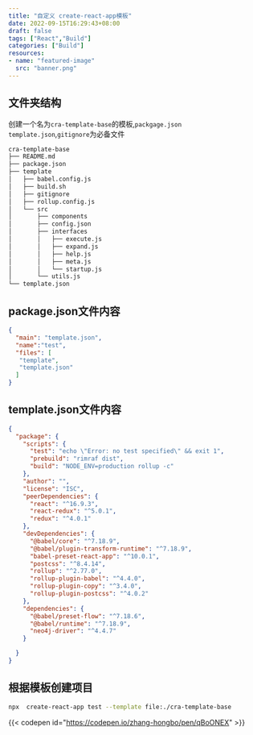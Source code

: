 ```yaml
---
title: "自定义 create-react-app模板"
date: 2022-09-15T16:29:43+08:00
draft: false
tags: ["React","Build"]
categories: ["Build"]
resources:
- name: "featured-image"
  src: "banner.png"
---
```


## 文件夹结构

创建一个名为`cra-template-base`的模板,`packgage.json` `template.json`,`gitignore`为必备文件

```bash
cra-template-base
├── README.md
├── package.json
├── template
│   ├── babel.config.js
│   ├── build.sh
│   ├── gitignore
│   ├── rollup.config.js
│   └── src
│       ├── components
│       ├── config.json
│       ├── interfaces
│       │   ├── execute.js
│       │   ├── expand.js
│       │   ├── help.js
│       │   ├── meta.js
│       │   └── startup.js
│       └── utils.js
└── template.json

```

## package.json文件内容

```json
{
  "main": "template.json",
  "name":"test",
  "files": [
   "template",
   "template.json"
  ]
}
```

## template.json文件内容

```json
{
  "package": {
    "scripts": {
      "test": "echo \"Error: no test specified\" && exit 1",
      "prebuild": "rimraf dist",
      "build": "NODE_ENV=production rollup -c"
    },
    "author": "",
    "license": "ISC",
    "peerDependencies": {
      "react": "^16.9.3",
      "react-redux": "^5.0.1",
      "redux": "^4.0.1"
    },
    "devDependencies": {
      "@babel/core": "^7.18.9",
      "@babel/plugin-transform-runtime": "^7.18.9",
      "babel-preset-react-app": "^10.0.1",
      "postcss": "^8.4.14",
      "rollup": "^2.77.0",
      "rollup-plugin-babel": "^4.4.0",
      "rollup-plugin-copy": "^3.4.0",
      "rollup-plugin-postcss": "^4.0.2"
    },
    "dependencies": {
      "@babel/preset-flow": "^7.18.6",
      "@babel/runtime": "^7.18.9",
      "neo4j-driver": "^4.4.7"
    }

  }
}
```

## 根据模板创建项目

```bash
npx  create-react-app test --template file:./cra-template-base
```

{{< codepen id="https://codepen.io/zhang-hongbo/pen/qBoONEX" >}}